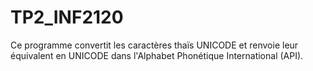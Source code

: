 # TP2_INF2120

Ce programme convertit les caractères thaïs UNICODE et renvoie leur équivalent en UNICODE dans l'Alphabet Phonétique International (API).